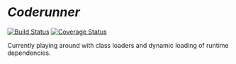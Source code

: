 # *Coderunner*<br/>

[![Build Status](https://travis-ci.org/cklellie/coderunner.svg)](https://travis-ci.org/cklellie/coderunner) [![Coverage Status](https://coveralls.io/repos/cklellie/coderunner/badge.svg?branch=master&service=github)](https://coveralls.io/github/cklellie/coderunner?branch=master)

Currently playing around with class loaders and dynamic loading of runtime dependencies.